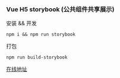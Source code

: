 ### Vue H5 storybook (公共组件共享展示)

安装 && 开发

```
npm i && npm run storybook
```

打包
```
npm run build-storybook
```

[在线地址](http://nbang.dynv6.net:13530/)



